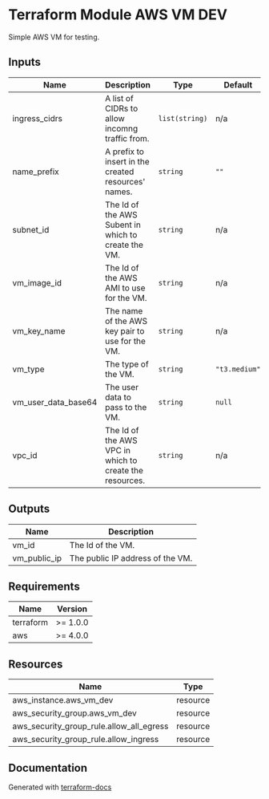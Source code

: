 # Terraform Module AWS VM DEV

Simple AWS VM for testing.

## Inputs

| Name | Description | Type | Default | Required |
|------|-------------|------|---------|:--------:|
| ingress_cidrs | A list of CIDRs to allow incomng traffic from. | `list(string)` | n/a | yes |
| name_prefix | A prefix to insert in the created resources' names. | `string` | `""` | no |
| subnet_id | The Id of the AWS Subent in which to create the VM. | `string` | n/a | yes |
| vm_image_id | The Id of the AWS AMI to use for the VM. | `string` | n/a | yes |
| vm_key_name | The name of the AWS key pair to use for the VM. | `string` | n/a | yes |
| vm_type | The type of the VM. | `string` | `"t3.medium"` | no |
| vm_user_data_base64 | The user data to pass to the VM. | `string` | `null` | no |
| vpc_id | The Id of the AWS VPC in which to create the resources. | `string` | n/a | yes |

## Outputs

| Name | Description |
|------|-------------|
| vm_id | The Id of the VM. |
| vm_public_ip | The public IP address of the VM. |

## Requirements

| Name | Version |
|------|---------|
| terraform | >= 1.0.0 |
| aws | >= 4.0.0 |

## Resources

| Name | Type |
|------|------|
| aws_instance.aws_vm_dev | resource |
| aws_security_group.aws_vm_dev | resource |
| aws_security_group_rule.allow_all_egress | resource |
| aws_security_group_rule.allow_ingress | resource |

## Documentation

Generated with [terraform-docs](https://terraform-docs.io/user-guide/introduction/)

